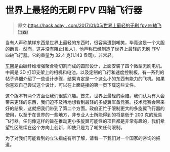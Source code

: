 # 世界上最轻的无刷 FPV 四轴飞行器

> 原文:[https://hack aday . com/2017/01/05/世界上最轻的无刷 fpv 四轴飞行器/](https://hackaday.com/2017/01/05/the-worlds-lightest-brushless-fpv-quadcopter/)

当有人声称某样东西是世界上最轻的东西时，很容易遭到嘲笑，毕竟这是一个大胆的断言。然而，这并没有阻止[鱼人]，他声称已经制造了世界上最轻的无刷 FPV 四轴飞行器。它的重量为 32.4 克(1.143 盎司)，非常轻。

[车架](http://fishpepper.de/2016/12/19/pepperf1sh-part-iii-new-frame/)是由碳纤维增强聚合物切割而成的圆形设计，上面安装了四个微型无刷电机。中间是 3D 打印支架上的相机和电池，以及定制的飞行和速度控制板。有一系列的帖子详细介绍了一些设计步骤，结果肯定是一个这么小的东西有能力的飞机。如果你喜欢自己尝试这个设计，可以在上面链接的第一页下载这些文件。

这个版本有两个方面让我们很感兴趣。首先，世界上最轻的索赔。我们认为有人会带来更轻的东西，我们迫不及待地想看到最轻的多旋翼军备竞赛。技术竞赛会带来好的结果，这就把我们带到了第二个方面。政府正忙于限制更大的多旋翼飞行器的使用，以至于在世界的一些地方，非专业人士所能得到的将是低于 200 克的玩具飞行器。任何像这样的旨在推动更小多旋翼可能性的项目都是非常有趣的，我们希望社区继续在这个方向上创新，即使只是为了嘲笑任何限制。

为了对我们可能看到的立法措施有所了解，请看一下我们对一个国家的咨询的报道。